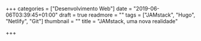 +++
categories = ["Desenvolvimento Web"]
date = "2019-06-06T03:39:45+01:00"
draft = true
readmore = ""
tags = ["JAMstack", "Hugo", "Netlify", "Git"]
thumbnail = ""
title = "JAMstack, uma nova realidade"

+++
